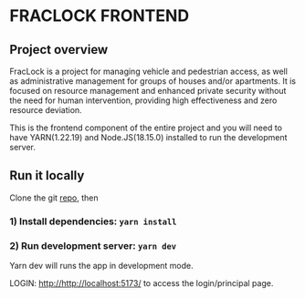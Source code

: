 # FRACLOCK FRONTEND

## Project overview

FracLock is a project for managing vehicle and pedestrian access, as well as administrative management for groups of houses and/or apartments. It is focused on resource management and enhanced private security without the need for human intervention, providing high effectiveness and zero resource deviation.

This is the frontend component of the entire project and you will need to have YARN(1.22.19) and Node.JS(18.15.0) installed to run the development server.

## Run it locally

Clone the git [repo](https://github.com/edgaromarlopezhernandez/FrackLockFrontEndT), then 

### 1) Install dependencies: `yarn install`
 

### 2) Run development server: `yarn dev`

Yarn dev will runs the app in development mode.<br />

LOGIN: [http://http://localhost:5173/](http://http://localhost:5173/) to access the login/principal page.

# 

